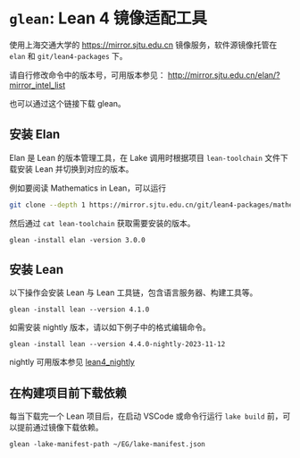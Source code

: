 # `glean`: Lean 4 镜像适配工具

使用上海交通大学的 https://mirror.sjtu.edu.cn 镜像服务，软件源镜像托管在 `elan`
和 `git/lean4-packages` 下。

请自行修改命令中的版本号，可用版本参见：
http://mirror.sjtu.edu.cn/elan/?mirror_intel_list

也可以通过这个链接下载 glean。

## 安装 Elan

Elan 是 Lean 的版本管理工具，在 Lake 调用时根据项目 `lean-toolchain` 文件下载安装 Lean 并切换到对应的版本。

例如要阅读 Mathematics in Lean，可以运行

```sh
git clone --depth 1 https://mirror.sjtu.edu.cn/git/lean4-packages/mathematics_in_lean/
```

然后通过 `cat lean-toolchain` 获取需要安装的版本。

```
glean -install elan -version 3.0.0
```

## 安装 Lean

以下操作会安装 Lean 与 Lean 工具链，包含语言服务器、构建工具等。

```
glean -install lean --version 4.1.0
```

如需安装 nightly 版本，请以如下例子中的格式编辑命令。

```
glean -install lean --version 4.4.0-nightly-2023-11-12
```

nightly 可用版本参见 [lean4_nightly](http://mirror.sjtu.edu.cn/elan/leanprover/lean4_nightly/releases/download?mirror_intel_list)

## 在构建项目前下载依赖

每当下载完一个 Lean 项目后，在启动 VSCode 或命令行运行 `lake build` 前，可以提前通过镜像下载依赖。

```
glean -lake-manifest-path ~/EG/lake-manifest.json
```
